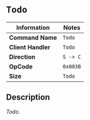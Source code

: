 # `Todo`

| Information               | Notes |
|---                        |---    |
| **Command Name**          | `Todo` |
| **Client Handler**        | `Todo` |
| **Direction**             | `S -> C` |
| **OpCode**                | `0x003B` |
| **Size**                  | `Todo` |

## Description

_Todo._
